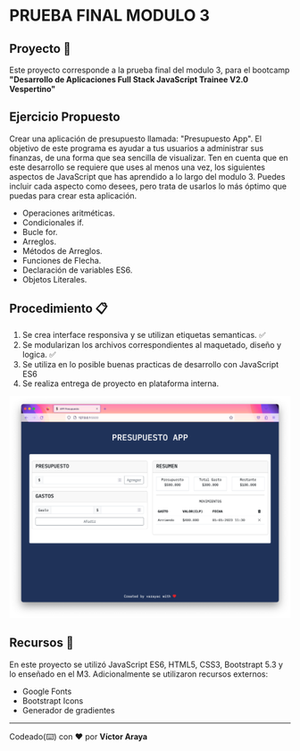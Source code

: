 # PRUEBA FINAL MODULO 3

## Proyecto 🚀

Este proyecto corresponde a la prueba final del modulo 3, para el bootcamp **"Desarrollo de Aplicaciones Full Stack JavaScript Trainee V2.0 Vespertino"**

## Ejercicio Propuesto

Crear una aplicación de presupuesto llamada: "Presupuesto App". El objetivo de este programa es ayudar a tus usuarios a administrar sus finanzas, de una forma que sea sencilla de visualizar. Ten en cuenta que en este desarrollo se requiere que uses al menos una vez, los siguientes aspectos de JavaScript que has aprendido a lo largo del modulo 3. Puedes incluir cada aspecto como desees, pero trata de usarlos lo más óptimo que puedas para crear esta aplicación.

-   Operaciones aritméticas.
-   Condicionales if.
-   Bucle for.
-   Arreglos.
-   Métodos de Arreglos.
-   Funciones de Flecha.
-   Declaración de variables ES6.
-   Objetos Literales.

## Procedimiento 📋

1. Se crea interface responsiva y se utilizan etiquetas semanticas. ✅
2. Se modularizan los archivos correspondientes al maquetado, diseño y logica. ✅
3. Se utiliza en lo posible buenas practicas de desarrollo con JavaScript ES6
4. Se realiza entrega de proyecto en plataforma interna.

![screen-app](./assets/img/project/screen-app.png)

## Recursos 📌

En este proyecto se utilizó JavaScript ES6, HTML5, CSS3, Bootstrapt 5.3 y lo enseñado en el M3.
Adicionalmente se utilizaron recursos externos:

-   Google Fonts
-   Bootstrapt Icons
-   Generador de gradientes

---

Codeado(⌨️) con ❤️ por **Víctor Araya**
